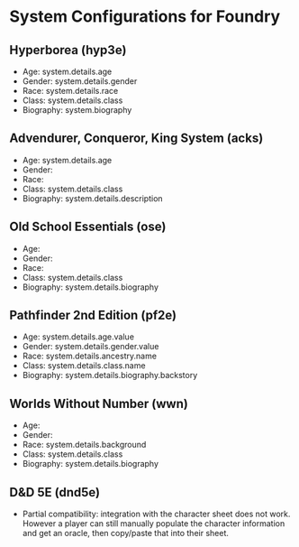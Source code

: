 # System Configurations for Foundry

## Hyperborea (hyp3e)
- Age: system.details.age
- Gender: system.details.gender
- Race: system.details.race
- Class: system.details.class
- Biography: system.biography

## Advendurer, Conqueror, King System (acks)
- Age: system.details.age
- Gender: 
- Race: 
- Class: system.details.class
- Biography: system.details.description

## Old School Essentials (ose)
- Age: 
- Gender: 
- Race: 
- Class: system.details.class
- Biography: system.details.biography

## Pathfinder 2nd Edition (pf2e)
- Age: system.details.age.value
- Gender: system.details.gender.value
- Race: system.details.ancestry.name
- Class: system.details.class.name
- Biography: system.details.biography.backstory

## Worlds Without Number (wwn)
- Age: 
- Gender: 
- Race: system.details.background
- Class: system.details.class
- Biography: system.details.biography

## D&D 5E (dnd5e)
- Partial compatibility: integration with the character sheet does not work. However a player can still manually populate the character information and get an oracle, then copy/paste that into their sheet.
